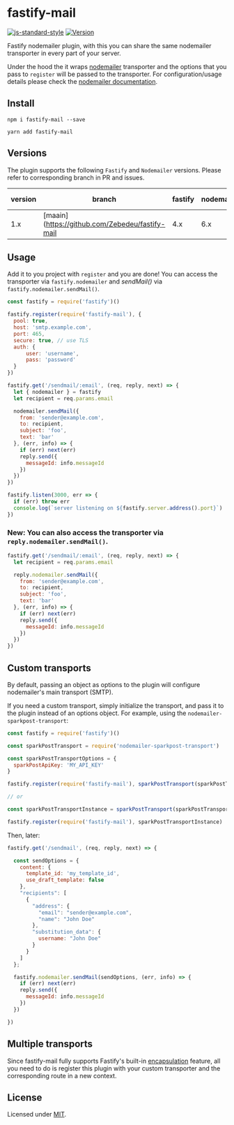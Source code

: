 # fastify-mail

[![js-standard-style](https://img.shields.io/badge/code%20style-standard-brightgreen.svg?style=flat)](http://standardjs.com/)
[![Version](https://img.shields.io/npm/v/fastify-mail.svg)](https://www.npmjs.com/package/fastify-mail)


Fastify nodemailer plugin, with this you can share the same nodemailer transporter in every part of your server.

Under the hood the it wraps [nodemailer](https://github.com/nodemailer/nodemailer) transporter and the options that you pass to `register` will be passed to the transporter. For configuration/usage details please check the [nodemailer documentation](https://nodemailer.com/usage/).

## Install
```
npm i fastify-mail --save
```

```
yarn add fastify-mail
```

## Versions

The plugin supports the following `Fastify` and `Nodemailer` versions. Please refer to corresponding branch in PR and issues.

version | branch | fastify | nodemailer | End of support
--------|--------|---------|------------|---------------  
1.x | [maain](https://github.com/Zebedeu/fastify-mail | 4.x | 6.x |   

## Usage
Add it to you project with `register` and you are done!
You can access the transporter via `fastify.nodemailer` and *sendMail()* via `fastify.nodemailer.sendMail()`.
```js
const fastify = require('fastify')()

fastify.register(require('fastify-mail'), {
  pool: true,
  host: 'smtp.example.com',
  port: 465,
  secure: true, // use TLS
  auth: {
      user: 'username',
      pass: 'password'
  }
})

fastify.get('/sendmail/:email', (req, reply, next) => {
  let { nodemailer } = fastify
  let recipient = req.params.email

  nodemailer.sendMail({
    from: 'sender@example.com',
    to: recipient,
    subject: 'foo',
    text: 'bar'
  }, (err, info) => {
    if (err) next(err)
    reply.send({
      messageId: info.messageId
    })
  })
})

fastify.listen(3000, err => {
  if (err) throw err
  console.log(`server listening on ${fastify.server.address().port}`)
})
```

### New: You can also access the transporter via `reply.nodemailer.sendMail()`.

```js
fastify.get('/sendmail/:email', (req, reply, next) => {
  let recipient = req.params.email

  reply.nodemailer.sendMail({
    from: 'sender@example.com',
    to: recipient,
    subject: 'foo',
    text: 'bar'
  }, (err, info) => {
    if (err) next(err)
    reply.send({
      messageId: info.messageId
    })
  })
})

```
## Custom transports

By default, passing an object as options to the plugin will configure nodemailer's main transport (SMTP).

If you need a custom transport, simply initialize the transport, and pass it to the plugin instead of an options object. For example, using the `nodemailer-sparkpost-transport`:

```js
const fastify = require('fastify')()

const sparkPostTransport = require('nodemailer-sparkpost-transport')

const sparkPostTransportOptions = {
  sparkPostApiKey: 'MY_API_KEY'
}

fastify.register(require('fastify-mail'), sparkPostTransport(sparkPostTransportOptions))

// or

const sparkPostTransportInstance = sparkPostTransport(sparkPostTransportOptions)

fastify.register(require('fastify-mail'), sparkPostTransportInstance)
```

Then, later:

```js
fastify.get('/sendmail', (req, reply, next) => {

  const sendOptions = {
    content: {
      template_id: 'my_template_id',
      use_draft_template: false
    },
    "recipients": [
      {
        "address": {
          "email": "sender@example.com",
          "name": "John Doe"
        },
        "substitution_data": {
          username: "John Doe"
        }
      }
    ]
  };

  fastify.nodemailer.sendMail(sendOptions, (err, info) => {
    if (err) next(err)
    reply.send({
      messageId: info.messageId
    })
  })

})
```

## Multiple transports

Since fastify-mail fully supports Fastify's built-in [encapsulation](https://www.fastify.io/docs/latest/Plugins-Guide/#register) feature, all you need to do is register this plugin with your custom transporter and the corresponding route in a new context.

## License

Licensed under [MIT](./LICENSE).

